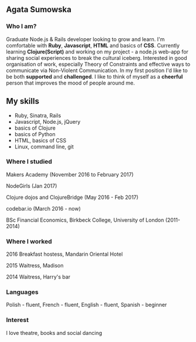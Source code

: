 ## Agata Sumowska

### Who I am?

Graduate Node.js & Rails developer looking to grow and learn. I'm comfortable with **Ruby**, **Javascript**, **HTML** and basics of **CSS**. Currently learning **Clojure(Script)** and working on my project - a node.js web-app for sharing social experiences to break the cultural iceberg. Interested in good organisation of work, especially Theory of Constraints and effective ways to communicate via Non-Violent Communication. In my first position I'd like to be both **supported** and **challenged**. I like to think of myself as a **cheerful** person that improves the mood of people around me.

## My skills

- Ruby, Sinatra, Rails
- Javascript, Node.js, jQuery
- basics of Clojure
- basics of Python
- HTML, basics of CSS
- Linux, command line, git

### Where I studied

Makers Academy (November 2016 to February 2017)

NodeGirls (Jan 2017)

Clojure dojos and ClojureBridge (May 2016 - Feb 2017)

codebar.io (March 2016 - now)

BSc Financial Economics, Birkbeck College, University of London (2011-2014)

### Where I worked

2016 Breakfast hostess, Mandarin Oriental Hotel

2015 Waitress, Madison

2014 Waitress, Harry's bar

### Languages

Polish - fluent, French - fluent, English - fluent, Spanish - beginner

### Interest

I love theatre, books and social dancing
